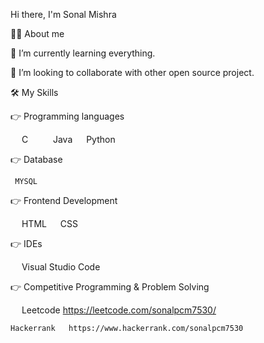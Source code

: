 Hi there, I'm Sonal Mishra 

💁‍♂️ About me

🌱 I’m currently learning everything.

👯 I’m looking to collaborate with other open source project.
 

🛠️ My Skills

👉 Programming languages

  C     Java   Python
  
👉 Database

     MYSQL

👉 Frontend Development

  HTML   CSS   

👉 IDEs

  Visual Studio Code
   
   
👉 Competitive Programming & Problem Solving

    Leetcode     https://leetcode.com/sonalpcm7530/
    
    Hackerrank   https://www.hackerrank.com/sonalpcm7530   
